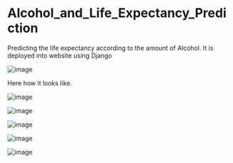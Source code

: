 # Alcohol_and_Life_Expectancy_Prediction
Predicting the life expectancy according to the amount of Alcohol. It is deployed into website using Django

![image](https://user-images.githubusercontent.com/90163078/219934619-580ca6b9-b19b-4071-80ae-c7015d36389b.png)

 Here how it looks like. 
 
 ![image](https://user-images.githubusercontent.com/90163078/219934456-249cf2d7-8176-4e73-865d-f9c3cfc30531.png)

![image](https://user-images.githubusercontent.com/90163078/219934463-648594d7-cf2e-4fdd-acff-afcb62406498.png)

![image](https://user-images.githubusercontent.com/90163078/219934467-60734527-5b91-4f8c-99b0-fafdf77847ea.png)

![image](https://user-images.githubusercontent.com/90163078/219934469-f58dd1a2-3356-43f5-9dc4-00d619a0cd76.png)

![image](https://user-images.githubusercontent.com/90163078/219934477-692eb9a3-dd1a-4f78-bb4e-c9941f1d613b.png)

